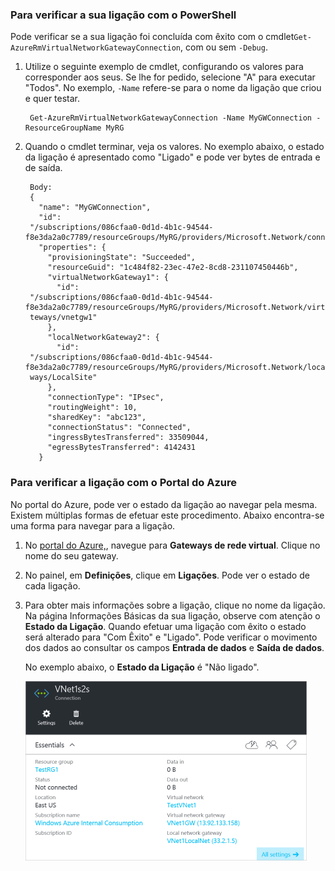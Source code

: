 ### Para verificar a sua ligação com o PowerShell

Pode verificar se a sua ligação foi concluída com êxito com o cmdlet`Get-AzureRmVirtualNetworkGatewayConnection`, com ou sem `-Debug`. 

1. Utilize o seguinte exemplo de cmdlet, configurando os valores para corresponder aos seus. Se lhe for pedido, selecione "A" para executar "Todos". No exemplo, `-Name` refere-se para o nome da ligação que criou e quer testar.

        Get-AzureRmVirtualNetworkGatewayConnection -Name MyGWConnection -ResourceGroupName MyRG

2. Quando o cmdlet terminar, veja os valores. No exemplo abaixo, o estado da ligação é apresentado como "Ligado" e pode ver bytes de entrada e de saída.

        Body:
        {
          "name": "MyGWConnection",
          "id":
        "/subscriptions/086cfaa0-0d1d-4b1c-94544-f8e3da2a0c7789/resourceGroups/MyRG/providers/Microsoft.Network/connections/MyGWConnection",
          "properties": {
            "provisioningState": "Succeeded",
            "resourceGuid": "1c484f82-23ec-47e2-8cd8-231107450446b",
            "virtualNetworkGateway1": {
              "id":
        "/subscriptions/086cfaa0-0d1d-4b1c-94544-f8e3da2a0c7789/resourceGroups/MyRG/providers/Microsoft.Network/virtualNetworkGa
        teways/vnetgw1"
            },
            "localNetworkGateway2": {
              "id":
        "/subscriptions/086cfaa0-0d1d-4b1c-94544-f8e3da2a0c7789/resourceGroups/MyRG/providers/Microsoft.Network/localNetworkGate
        ways/LocalSite"
            },
            "connectionType": "IPsec",
            "routingWeight": 10,
            "sharedKey": "abc123",
            "connectionStatus": "Connected",
            "ingressBytesTransferred": 33509044,
            "egressBytesTransferred": 4142431
          }

### Para verificar a ligação com o Portal do Azure

No portal do Azure, pode ver o estado da ligação ao navegar pela mesma. Existem múltiplas formas de efetuar este procedimento. Abaixo encontra-se uma forma para navegar para a ligação.

1. No [portal do Azure,](http://portal.azure.com), navegue para **Gateways de rede virtual**. Clique no nome do seu gateway.
2. No painel, em **Definições**, clique em **Ligações**. Pode ver o estado de cada ligação.
3. Para obter mais informações sobre a ligação, clique no nome da ligação. Na página Informações Básicas da sua ligação, observe com atenção o **Estado da Ligação**. Quando efetuar uma ligação com êxito o estado será alterado para "Com Êxito" e "Ligado". Pode verificar o movimento dos dados ao consultar os campos **Entrada de dados** e **Saída de dados**.

    No exemplo abaixo, o **Estado da Ligação** é "Não ligado". 

    ![Verificar ligação](./media/vpn-gateway-verify-connection-rm-include/connectionverify450.png)

<!--HONumber=Sep16_HO3-->


